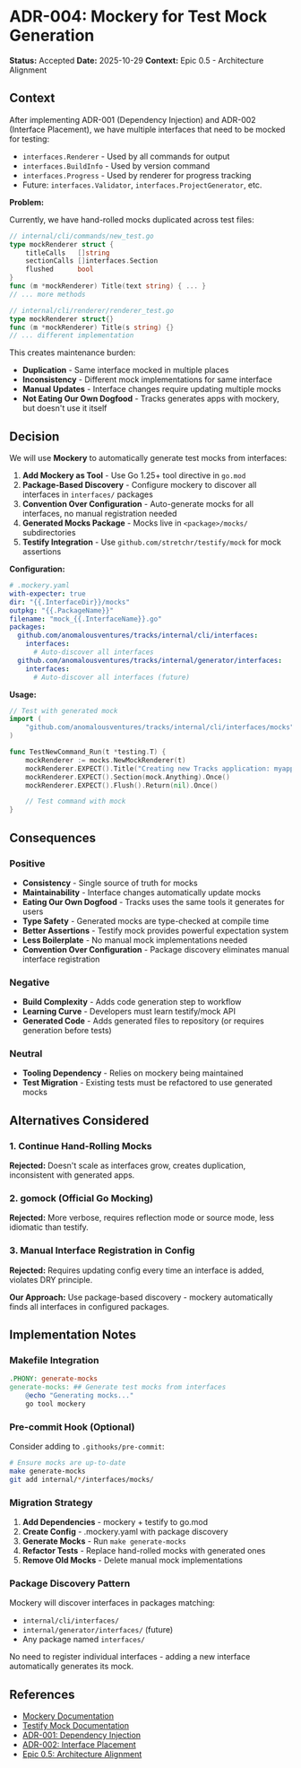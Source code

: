 # ADR-004: Mockery for Test Mock Generation

**Status:** Accepted
**Date:** 2025-10-29
**Context:** Epic 0.5 - Architecture Alignment

## Context

After implementing ADR-001 (Dependency Injection) and ADR-002 (Interface Placement), we have multiple interfaces that need to be mocked for testing:

- `interfaces.Renderer` - Used by all commands for output
- `interfaces.BuildInfo` - Used by version command
- `interfaces.Progress` - Used by renderer for progress tracking
- Future: `interfaces.Validator`, `interfaces.ProjectGenerator`, etc.

**Problem:**

Currently, we have hand-rolled mocks duplicated across test files:

```go
// internal/cli/commands/new_test.go
type mockRenderer struct {
    titleCalls   []string
    sectionCalls []interfaces.Section
    flushed      bool
}
func (m *mockRenderer) Title(text string) { ... }
// ... more methods

// internal/cli/renderer/renderer_test.go
type mockRenderer struct{}
func (m *mockRenderer) Title(s string) {}
// ... different implementation
```

This creates maintenance burden:

- **Duplication** - Same interface mocked in multiple places
- **Inconsistency** - Different mock implementations for same interface
- **Manual Updates** - Interface changes require updating multiple mocks
- **Not Eating Our Own Dogfood** - Tracks generates apps with mockery, but doesn't use it itself

## Decision

We will use **Mockery** to automatically generate test mocks from interfaces:

1. **Add Mockery as Tool** - Use Go 1.25+ tool directive in `go.mod`
2. **Package-Based Discovery** - Configure mockery to discover all interfaces in `interfaces/` packages
3. **Convention Over Configuration** - Auto-generate mocks for all interfaces, no manual registration needed
4. **Generated Mocks Package** - Mocks live in `<package>/mocks/` subdirectories
5. **Testify Integration** - Use `github.com/stretchr/testify/mock` for mock assertions

**Configuration:**

```yaml
# .mockery.yaml
with-expecter: true
dir: "{{.InterfaceDir}}/mocks"
outpkg: "{{.PackageName}}"
filename: "mock_{{.InterfaceName}}.go"
packages:
  github.com/anomalousventures/tracks/internal/cli/interfaces:
    interfaces:
      # Auto-discover all interfaces
  github.com/anomalousventures/tracks/internal/generator/interfaces:
    interfaces:
      # Auto-discover all interfaces (future)
```

**Usage:**

```go
// Test with generated mock
import (
    "github.com/anomalousventures/tracks/internal/cli/interfaces/mocks"
)

func TestNewCommand_Run(t *testing.T) {
    mockRenderer := mocks.NewMockRenderer(t)
    mockRenderer.EXPECT().Title("Creating new Tracks application: myapp").Once()
    mockRenderer.EXPECT().Section(mock.Anything).Once()
    mockRenderer.EXPECT().Flush().Return(nil).Once()

    // Test command with mock
}
```

## Consequences

### Positive

- **Consistency** - Single source of truth for mocks
- **Maintainability** - Interface changes automatically update mocks
- **Eating Our Own Dogfood** - Tracks uses the same tools it generates for users
- **Type Safety** - Generated mocks are type-checked at compile time
- **Better Assertions** - Testify mock provides powerful expectation system
- **Less Boilerplate** - No manual mock implementations needed
- **Convention Over Configuration** - Package discovery eliminates manual interface registration

### Negative

- **Build Complexity** - Adds code generation step to workflow
- **Learning Curve** - Developers must learn testify/mock API
- **Generated Code** - Adds generated files to repository (or requires generation before tests)

### Neutral

- **Tooling Dependency** - Relies on mockery being maintained
- **Test Migration** - Existing tests must be refactored to use generated mocks

## Alternatives Considered

### 1. Continue Hand-Rolling Mocks

**Rejected:** Doesn't scale as interfaces grow, creates duplication, inconsistent with generated apps.

### 2. gomock (Official Go Mocking)

**Rejected:** More verbose, requires reflection mode or source mode, less idiomatic than testify.

### 3. Manual Interface Registration in Config

**Rejected:** Requires updating config every time an interface is added, violates DRY principle.

**Our Approach:** Use package-based discovery - mockery automatically finds all interfaces in configured packages.

## Implementation Notes

### Makefile Integration

```makefile
.PHONY: generate-mocks
generate-mocks: ## Generate test mocks from interfaces
	@echo "Generating mocks..."
	go tool mockery
```

### Pre-commit Hook (Optional)

Consider adding to `.githooks/pre-commit`:

```bash
# Ensure mocks are up-to-date
make generate-mocks
git add internal/*/interfaces/mocks/
```


### Migration Strategy

1. **Add Dependencies** - mockery + testify to go.mod
2. **Create Config** - .mockery.yaml with package discovery
3. **Generate Mocks** - Run `make generate-mocks`
4. **Refactor Tests** - Replace hand-rolled mocks with generated ones
5. **Remove Old Mocks** - Delete manual mock implementations

### Package Discovery Pattern

Mockery will discover interfaces in packages matching:

- `internal/cli/interfaces/`
- `internal/generator/interfaces/` (future)
- Any package named `interfaces/`

No need to register individual interfaces - adding a new interface automatically generates its mock.

## References

- [Mockery Documentation](https://vektra.github.io/mockery/)
- [Testify Mock Documentation](https://pkg.go.dev/github.com/stretchr/testify/mock)
- [ADR-001: Dependency Injection](./001-dependency-injection-for-cli-commands.md)
- [ADR-002: Interface Placement](./002-interface-placement-consumer-packages.md)
- [Epic 0.5: Architecture Alignment](../roadmap/phases/0-foundation/epics/0.5-architecture-alignment.md)
